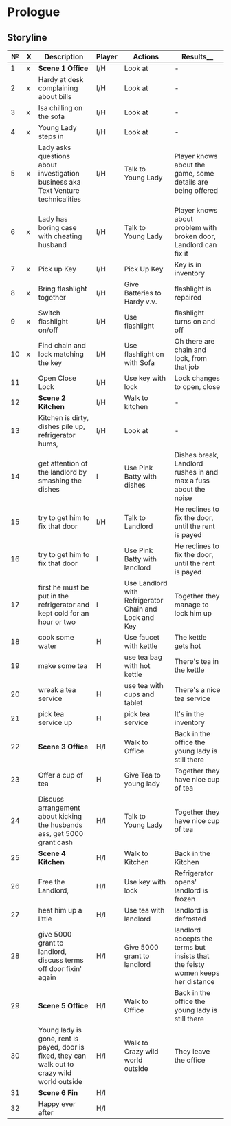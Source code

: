 # Prologue 

## Storyline 

| №   | X   | Description                                                                                     | Player | Actions                                               | Results__                                                                       |
| --- | --- | ----------------------------------------------------------------------------------------------- | ------ | ----------------------------------------------------- | ------------------------------------------------------------------------------- |
| 1   | x   | **Scene 1 Office**                                                                              | I/H    | Look at                                               | -                                                                               |
| 2   | x   | Hardy at desk complaining about bills                                                           | I/H    | Look at                                               | -                                                                               |
| 3   | x   | Isa chilling on the sofa                                                                        | I/H    | Look at                                               | -                                                                               |
| 4   | x   | Young Lady steps in                                                                             | I/H    | Look at                                               | -                                                                               |
| 5   | x   | Lady asks questions about investigation business aka Text Venture technicalities                | I/H    | Talk to Young Lady                                    | Player knows about the game, some details are being offered                     |
| 6   | x   | Lady has boring case with cheating husband                                                      | I/H    | Talk to Young Lady                                    | Player knows about problem with broken door, Landlord can fix it                |
| 7   | x   | Pick up Key                                                                                     | I/H    | Pick Up Key                                           | Key is in inventory                                                             |
| 8   | x   | Bring flashlight together                                                                       | I/H    | Give Batteries to Hardy v.v.                          | flashlight is repaired                                                          |
| 9   | x   | Switch flashlight on/off                                                                        | I/H    | Use flashlight                                        | flashlight turns on and off                                                     |
| 10  | x   | Find chain and lock matching the key                                                            | I/H    | Use flashlight on with Sofa                           | Oh there are chain and lock, from that job                                      |
| 11  |     | Open Close Lock                                                                                 | I/H    | Use key with lock                                     | Lock changes to open, close                                                     |
| 12  |     | **Scene 2 Kitchen**                                                                             | I/H    | Walk to kitchen                                       | -                                                                               |
| 13  |     | Kitchen is dirty, dishes pile up, refrigerator hums,                                            | I/H    | Look at                                               | -                                                                               |
| 14  |     | get attention of the landlord by smashing the dishes                                            | I      | Use Pink Batty with dishes                            | Dishes break, Landlord rushes in and max a fuss about the noise                 |
| 15  |     | try to get him to fix that door                                                                 | I/H    | Talk to Landlord                                      | He reclines to fix the door, until the rent is payed                            |
| 16  |     | try to get him to fix that door                                                                 | I      | Use Pink Batty with landlord                          | He reclines to fix the door, until the rent is payed                            |
| 17  |     | first he must be put in the refrigerator and kept cold for an hour or two                       | I      | Use Landlord with Refrigerator Chain and Lock and Key | Together they  manage to lock him up                                            |
| 18  |     | cook some water                                                                                 | H      | Use faucet with kettle                                | The kettle gets hot                                                             |
| 19  |     | make some tea                                                                                   | H      | use tea bag with hot kettle                           | There's tea in the kettle                                                       |
| 20  |     | wreak a tea service                                                                             | H      | use tea with cups and tablet                          | There's a nice tea service                                                      |
| 21  |     | pick tea service up                                                                             | H      | pick tea service                                      | It's in the inventory                                                           |
| 22  |     | **Scene 3 Office**                                                                              | H/I    | Walk to Office                                        | Back in the office the young lady is still there                                |
| 23  |     | Offer a cup of tea                                                                              | H      | Give Tea to young lady                                | Together they have nice cup of tea                                              |
| 24  |     | Discuss arrangement about kicking the husbands ass, get 5000 grant cash                         | H/I    | Talk to Young Lady                                    | Together they have nice cup of tea                                              |
| 25  |     | **Scene 4 Kitchen**                                                                             | H/I    | Walk to Kitchen                                       | Back in the Kitchen                                                             |
| 26  |     | Free the Landlord,                                                                              | H/I    | Use key with lock                                     | Refrigerator opens' landlord is frozen                                          |
| 27  |     | heat him up a little                                                                            | H/I    | Use tea with landlord                                 | landlord is defrosted                                                           |
| 28  |     | give 5000 grant to landlord, discuss terms off door fixin' again                                | H/I    | Give 5000 grant to landlord                           | landlord accepts the terms but insists that the feisty women keeps her distance |
| 29  |     | **Scene 5 Office**                                                                              | H/I    | Walk to Office                                        | Back in the office the young lady is still there                                |
| 30  |     | Young lady is gone, rent is payed, door is fixed, they can walk out to crazy wild world outside | H/I    | Walk to Crazy wild world outside                      | They leave the office                                                           |
| 31  |     | **Scene 6 Fin**                                                                                 | H/I    |                                                       |                                                                                 |
| 32  |     | Happy ever after                                                                                | H/I    |                                                       |                                                                                 |
